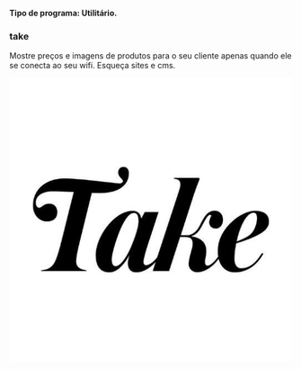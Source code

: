 **Tipo de programa: Utilitário.**

### take
Mostre preços e imagens de produtos para o seu cliente apenas quando ele se conecta ao seu wifi. Esqueça sites e cms.

![Logo](take.jpg)

